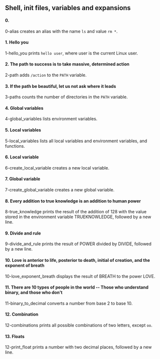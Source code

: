## Shell, init files, variables and expansions

#### 0. <o>
0-alias creates an alias with the name `ls` and value `rm *`.

#### 1. Hello you
1-hello_you prints `hello user`, where user is the current Linux user.

#### 2. The path to success is to take massive, determined action
2-path adds `/action` to the `PATH` variable.

#### 3. If the path be beautiful, let us not ask where it leads
3-paths counts the number of directories in the `PATH` variable.

#### 4. Global variables
4-global_variables lists environment variables.

#### 5. Local variables
5-local_variables lists all local variables and environment variables, and functions.

#### 6. Local variable
6-create_local_variable creates a new local variable.

#### 7. Global variable
7-create_global_variable creates a new global variable.

#### 8. Every addition to true knowledge is an addition to human power
8-true_knowledge prints the result of the addition of 128 with the value stored in the environment variable TRUEKNOWLEDGE, followed by a new line.

#### 9. Divide and rule
9-divide_and_rule prints the result of POWER divided by DIVIDE, followed by a new line.

#### 10. Love is anterior to life, posterior to death, initial of creation, and the exponent of breath
10-love_exponent_breath displays the result of BREATH to the power LOVE.

#### 11. There are 10 types of people in the world -- Those who understand binary, and those who don't
11-binary_to_decimal converts a number from base 2 to base 10.

#### 12. Combination
12-combinations prints all possible combinations of two letters, except `oo`.

#### 13. Floats
12-print_float prints a number with two decimal places, followed by a new line.
